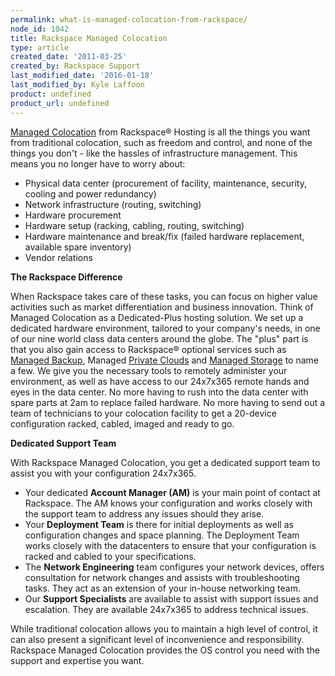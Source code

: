 ```yaml
---
permalink: what-is-managed-colocation-from-rackspace/
node_id: 1042
title: Rackspace Managed Colocation
type: article
created_date: '2011-03-25'
created_by: Rackspace Support
last_modified_date: '2016-01-18'
last_modified_by: Kyle Laffoon
product: undefined
product_url: undefined
---
```


[Managed Colocation](http://www.rackspace.com/managed_hosting/managed_colocation/index.php)
from Rackspace&reg; Hosting is all the things you want from traditional
colocation, such as freedom and control, and none of the things you
don't - like the hassles of infrastructure management. This means you no
longer have to worry about:

-   Physical data center (procurement of facility, maintenance,
    security, cooling and power redundancy)
-   Network infrastructure (routing, switching)
-   Hardware procurement
-   Hardware setup (racking, cabling, routing, switching)
-   Hardware maintenance and break/fix (failed hardware replacement,
    available spare inventory)
-   Vendor relations

**The Rackspace Difference**

When Rackspace takes care of these tasks, you can focus on higher value activities such as market
differentiation and business innovation. Think of Managed Colocation as
a Dedicated-Plus hosting solution. We set up a dedicated hardware
environment, tailored to your company's needs, in one of our nine world
class data centers around the globe. The "plus" part is that you also
gain access to Rackspace&reg; optional services such as [Managed Backup](http://www.rackspace.com/managed_hosting/services/storage/managedbackup.php),
Managed [Private Clouds](http://www.rackspace.com/managed_hosting/private_cloud/index.php)
and [Managed Storage](http://www.rackspace.com/managed_hosting/services/storage/index.php)
to name a few. We give you the necessary tools to remotely administer
your environment, as well as have access to our 24x7x365 remote hands
and eyes in the data center. No more having to rush into the data center
with spare parts at 2am to replace failed hardware. No more having to
send out a team of technicians to your colocation facility to get a
20-device configuration racked, cabled, imaged and ready to go.

**Dedicated Support Team**

With Rackspace Managed Colocation, you get
a dedicated support team to assist you with your configuration 24x7x365.

-   Your dedicated **Account Manager (AM)** is your main point of
    contact at Rackspace. The AM knows your configuration and works
    closely with the support team to address any issues should
    they arise.
-   Your **Deployment Team** is there for initial deployments as well as
    configuration changes and space planning. The Deployment Team works
    closely with the datacenters to ensure that your configuration is
    racked and cabled to your specifications.
-   The **Network Engineering** team configures your network devices,
    offers consultation for network changes and assists with
    troubleshooting tasks. They act as an extension of your in-house
    networking team.
-   Our **Support Specialists** are available to assist with support
    issues and escalation. They are available 24x7x365 to address
    technical issues.

While traditional colocation allows you to maintain a high level of
control, it can also present a significant level of inconvenience and
responsibility. Rackspace Managed Colocation provides the OS control you
need with the support and expertise you want.
